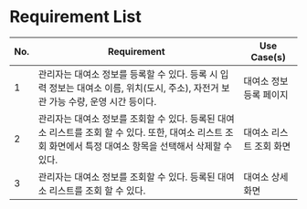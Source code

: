# Requirement List

| **No.** | **Requirement**                                                                                                                                              | **Use Case(s)**         |
| ------- | ------------------------------------------------------------------------------------------------------------------------------------------------------------ | ----------------------- |
| 1       | 관리자는 대여소 정보를 등록할 수 있다. 등록 시 입력 정보는 대여소 이름, 위치(도시, 주소), 자전거 보관 가능 수량, 운영 시간 등이다.                           | 대여소 정보 등록 페이지 |
| 2       | 관리자는 대여소 정보를 조회할 수 있다. 등록된 대여소 리스트를 조회 할 수 있다. 또한, 대여소 리스트 조회 화면에서 특정 대여소 항목을 선택해서 삭제할 수 있다. | 대여소 리스트 조회 화면 |
| 3       | 관리자는 대여소 정보를 조회할 수 있다. 등록된 대여소 리스트를 조회 할 수 있다.                                                                               | 대여소 상세 화면        |
